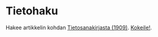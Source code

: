 # Tietohaku

Hakee artikkelin kohdan [Tietosanakirjasta (1909)](http://runeberg.org/tieto/). [Kokeile!](https://akupar.github.io/tietohaku/).




